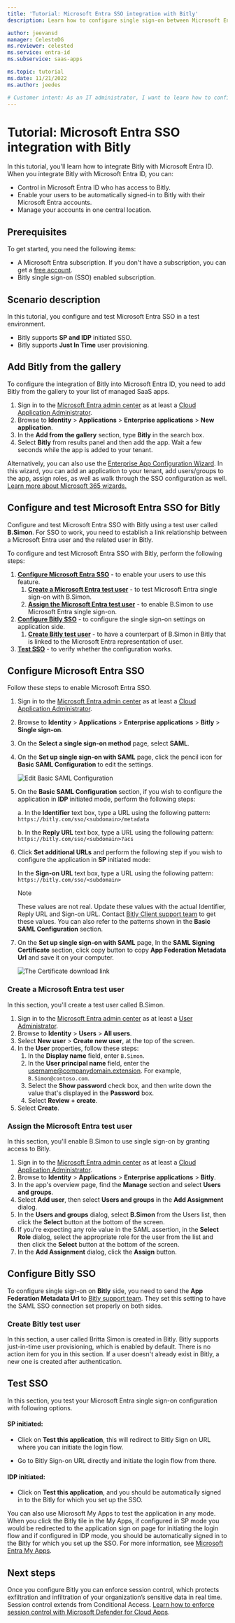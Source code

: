 ```yaml
---
title: 'Tutorial: Microsoft Entra SSO integration with Bitly'
description: Learn how to configure single sign-on between Microsoft Entra ID and Bitly.

author: jeevansd
manager: CelesteDG
ms.reviewer: celested
ms.service: entra-id
ms.subservice: saas-apps

ms.topic: tutorial
ms.date: 11/21/2022
ms.author: jeedes

# Customer intent: As an IT administrator, I want to learn how to configure single sign-on between Microsoft Entra ID and Bitly so that I can control who has access to Bitly, enable automatic sign-in with Microsoft Entra accounts, and manage my accounts in one central location.
---
```


# Tutorial: Microsoft Entra SSO integration with Bitly

In this tutorial, you'll learn how to integrate Bitly with Microsoft Entra ID. When you integrate Bitly with Microsoft Entra ID, you can:

* Control in Microsoft Entra ID who has access to Bitly.
* Enable your users to be automatically signed-in to Bitly with their Microsoft Entra accounts.
* Manage your accounts in one central location.

## Prerequisites

To get started, you need the following items:

* A Microsoft Entra subscription. If you don't have a subscription, you can get a [free account](https://azure.microsoft.com/free/).
* Bitly single sign-on (SSO) enabled subscription.

## Scenario description

In this tutorial, you configure and test Microsoft Entra SSO in a test environment.

* Bitly supports **SP and IDP** initiated SSO.
* Bitly supports **Just In Time** user provisioning.

## Add Bitly from the gallery

To configure the integration of Bitly into Microsoft Entra ID, you need to add Bitly from the gallery to your list of managed SaaS apps.

1. Sign in to the [Microsoft Entra admin center](https://entra.microsoft.com) as at least a [Cloud Application Administrator](~/identity/role-based-access-control/permissions-reference.md#cloud-application-administrator).
1. Browse to **Identity** > **Applications** > **Enterprise applications** > **New application**.
1. In the **Add from the gallery** section, type **Bitly** in the search box.
1. Select **Bitly** from results panel and then add the app. Wait a few seconds while the app is added to your tenant.

 Alternatively, you can also use the [Enterprise App Configuration Wizard](https://portal.office.com/AdminPortal/home?Q=Docs#/azureadappintegration). In this wizard, you can add an application to your tenant, add users/groups to the app, assign roles, as well as walk through the SSO configuration as well. [Learn more about Microsoft 365 wizards.](/microsoft-365/admin/misc/azure-ad-setup-guides)

<a name='configure-and-test-azure-ad-sso-for-bitly'></a>

## Configure and test Microsoft Entra SSO for Bitly

Configure and test Microsoft Entra SSO with Bitly using a test user called **B.Simon**. For SSO to work, you need to establish a link relationship between a Microsoft Entra user and the related user in Bitly.

To configure and test Microsoft Entra SSO with Bitly, perform the following steps:

1. **[Configure Microsoft Entra SSO](#configure-azure-ad-sso)** - to enable your users to use this feature.
    1. **[Create a Microsoft Entra test user](#create-an-azure-ad-test-user)** - to test Microsoft Entra single sign-on with B.Simon.
    1. **[Assign the Microsoft Entra test user](#assign-the-azure-ad-test-user)** - to enable B.Simon to use Microsoft Entra single sign-on.
1. **[Configure Bitly SSO](#configure-bitly-sso)** - to configure the single sign-on settings on application side.
    1. **[Create Bitly test user](#create-bitly-test-user)** - to have a counterpart of B.Simon in Bitly that is linked to the Microsoft Entra representation of user.
1. **[Test SSO](#test-sso)** - to verify whether the configuration works.

<a name='configure-azure-ad-sso'></a>

## Configure Microsoft Entra SSO

Follow these steps to enable Microsoft Entra SSO.

1. Sign in to the [Microsoft Entra admin center](https://entra.microsoft.com) as at least a [Cloud Application Administrator](~/identity/role-based-access-control/permissions-reference.md#cloud-application-administrator).
1. Browse to **Identity** > **Applications** > **Enterprise applications** > **Bitly** > **Single sign-on**.
1. On the **Select a single sign-on method** page, select **SAML**.
1. On the **Set up single sign-on with SAML** page, click the pencil icon for **Basic SAML Configuration** to edit the settings.

   ![Edit Basic SAML Configuration](common/edit-urls.png)

1. On the **Basic SAML Configuration** section, if you wish to configure the application in **IDP** initiated mode, perform the following steps:

    a. In the **Identifier** text box, type a URL using the following pattern:
    `https://bitly.com/sso/<subdomain>/metadata`

    b. In the **Reply URL** text box, type a URL using the following pattern:
    `https://bitly.com/sso/<subdomain>?acs`

1. Click **Set additional URLs** and perform the following step if you wish to configure the application in **SP** initiated mode:

    In the **Sign-on URL** text box, type a URL using the following pattern:
    `https://bitly.com/sso/<subdomain>`

	> [!NOTE]
	> These values are not real. Update these values with the actual Identifier, Reply URL and Sign-on URL. Contact [Bitly Client support team](mailto:sso@bit.ly) to get these values. You can also refer to the patterns shown in the **Basic SAML Configuration** section.

1. On the **Set up single sign-on with SAML** page, In the **SAML Signing Certificate** section, click copy button to copy **App Federation Metadata Url** and save it on your computer.

	![The Certificate download link](common/copy-metadataurl.png)

<a name='create-an-azure-ad-test-user'></a>

### Create a Microsoft Entra test user

In this section, you'll create a test user called B.Simon.

1. Sign in to the [Microsoft Entra admin center](https://entra.microsoft.com) as at least a [User Administrator](~/identity/role-based-access-control/permissions-reference.md#user-administrator).
1. Browse to **Identity** > **Users** > **All users**.
1. Select **New user** > **Create new user**, at the top of the screen.
1. In the **User** properties, follow these steps:
   1. In the **Display name** field, enter `B.Simon`.  
   1. In the **User principal name** field, enter the username@companydomain.extension. For example, `B.Simon@contoso.com`.
   1. Select the **Show password** check box, and then write down the value that's displayed in the **Password** box.
   1. Select **Review + create**.
1. Select **Create**.

<a name='assign-the-azure-ad-test-user'></a>

### Assign the Microsoft Entra test user

In this section, you'll enable B.Simon to use single sign-on by granting access to Bitly.

1. Sign in to the [Microsoft Entra admin center](https://entra.microsoft.com) as at least a [Cloud Application Administrator](~/identity/role-based-access-control/permissions-reference.md#cloud-application-administrator).
1. Browse to **Identity** > **Applications** > **Enterprise applications** > **Bitly**.
1. In the app's overview page, find the **Manage** section and select **Users and groups**.
1. Select **Add user**, then select **Users and groups** in the **Add Assignment** dialog.
1. In the **Users and groups** dialog, select **B.Simon** from the Users list, then click the **Select** button at the bottom of the screen.
1. If you're expecting any role value in the SAML assertion, in the **Select Role** dialog, select the appropriate role for the user from the list and then click the **Select** button at the bottom of the screen.
1. In the **Add Assignment** dialog, click the **Assign** button.

## Configure Bitly SSO

To configure single sign-on on **Bitly** side, you need to send the **App Federation Metadata Url** to [Bitly support team](mailto:sso@bit.ly). They set this setting to have the SAML SSO connection set properly on both sides.

### Create Bitly test user

In this section, a user called Britta Simon is created in Bitly. Bitly supports just-in-time user provisioning, which is enabled by default. There is no action item for you in this section. If a user doesn't already exist in Bitly, a new one is created after authentication.

## Test SSO 

In this section, you test your Microsoft Entra single sign-on configuration with following options. 

#### SP initiated:

* Click on **Test this application**, this will redirect to Bitly Sign on URL where you can initiate the login flow.  

* Go to Bitly Sign-on URL directly and initiate the login flow from there.

#### IDP initiated:

* Click on **Test this application**, and you should be automatically signed in to the Bitly for which you set up the SSO. 

You can also use Microsoft My Apps to test the application in any mode. When you click the Bitly tile in the My Apps, if configured in SP mode you would be redirected to the application sign on page for initiating the login flow and if configured in IDP mode, you should be automatically signed in to the Bitly for which you set up the SSO. For more information, see [Microsoft Entra My Apps](/azure/active-directory/manage-apps/end-user-experiences#azure-ad-my-apps).

## Next steps

Once you configure Bitly you can enforce session control, which protects exfiltration and infiltration of your organization’s sensitive data in real time. Session control extends from Conditional Access. [Learn how to enforce session control with Microsoft Defender for Cloud Apps](/cloud-app-security/proxy-deployment-aad).
